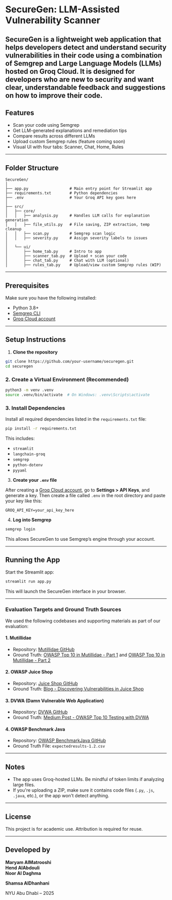 # SecureGen: LLM-Assisted Vulnerability Scanner

SecureGen is a lightweight web application that helps developers detect and understand security vulnerabilities in their code using a combination of Semgrep and Large Language Models (LLMs) hosted on Groq Cloud. It is designed for developers who are new to security and want clear, understandable feedback and suggestions on how to improve their code.
---

## Features

- Scan your code using Semgrep
- Get LLM-generated explanations and remediation tips
- Compare results across different LLMs
- Upload custom Semgrep rules (feature coming soon)
- Visual UI with four tabs: Scanner, Chat, Home, Rules

---

## Folder Structure

```
SecureGen/
│
├── app.py                  # Main entry point for Streamlit app
├── requirements.txt        # Python dependencies
├── .env                    # Your Groq API key goes here
│
├── src/
│   ├── core/
│   │   ├── analysis.py     # Handles LLM calls for explanation generation
│   │   ├── file_utils.py   # File saving, ZIP extraction, temp cleanup
│   │   ├── scan.py         # Semgrep scan logic
│   │   ├── severity.py     # Assign severity labels to issues
│
│   └── ui/
│       ├── home_tab.py     # Intro to app
│       ├── scanner_tab.py  # Upload + scan your code
│       ├── chat_tab.py     # Chat with LLM (optional)
│       ├── rules_tab.py    # Upload/view custom Semgrep rules (WIP)
```

---

## Prerequisites

Make sure you have the following installed:

- Python 3.8+
- [Semgrep CLI](https://semgrep.dev/docs/semgrep-cli/install/)
- [Groq Cloud account](https://console.groq.com/home)

---

## Setup Instructions

1. **Clone the repository**

```bash
git clone https://github.com/your-username/securegen.git
cd securegen
```

### 2. Create a Virtual Environment (Recommended)

```bash
python3 -m venv .venv
source .venv/bin/activate  # On Windows: .venv\Scripts\activate
```

### 3. Install Dependencies

Install all required dependencies listed in the `requirements.txt` file:

```bash
pip install -r requirements.txt
```

This includes:
- `streamlit`
- `langchain-groq`
- `semgrep`
- `python-dotenv`
- `pyyaml`


3. **Create your `.env` file**

After creating a [Groq Cloud account](https://console.groq.com/), go to **Settings > API Keys**, and generate a key. Then create a file called `.env` in the root directory and paste your key like this:

```
GROQ_API_KEY=your_api_key_here
```

4. **Log into Semgrep**

```bash
semgrep login
```

This allows SecureGen to use Semgrep’s engine through your account.

---

## Running the App

Start the Streamlit app:

```bash
streamlit run app.py
```

This will launch the SecureGen interface in your browser.

---

### Evaluation Targets and Ground Truth Sources

We used the following codebases and supporting materials as part of our evaluation:

#### 1. Mutillidae
- Repository: [Mutillidae GitHub](https://github.com/webpwnized/mutillidae/blob/73d6a092a1cc74580775b2ee510926fa81d0b46d/src/classes/MySQLHandler.php#L144)
- Ground Truth: [OWASP Top 10 in Mutillidae - Part 1](https://mislusnys.github.io/post/2015-02-03-owasp-top-10-in-mutillidae/) and [OWASP Top 10 in Mutillidae - Part 2](https://mislusnys.github.io/post/2015-02-06-owasp-top-10-in-mutillidae-part-2/)

#### 2. OWASP Juice Shop
- Repository: [Juice Shop GitHub](https://github.com/juice-shop/juice-shop)
- Ground Truth: [Blog - Discovering Vulnerabilities in Juice Shop](https://infosecwriteups.com/hacking-owasp-juice-shop-part-1-discovering-vulnerabilities-b85e974fb3e5)

#### 3. DVWA (Damn Vulnerable Web Application)
- Repository: [DVWA GitHub](https://github.com/digininja/DVWA)
- Ground Truth: [Medium Post - OWASP Top 10 Testing with DVWA](https://medium.com/@rajasaud260/mastering-web-security-testing-owasp-top-10-with-dvwa-814b0d43422e)

#### 4. OWASP Benchmark Java
- Repository: [OWASP BenchmarkJava GitHub](https://github.com/OWASP-Benchmark/BenchmarkJava/tree/master)
- Ground Truth File: `expectedresults-1.2.csv`

---
## Notes

- The app uses Groq-hosted LLMs. Be mindful of token limits if analyzing large files.
- If you're uploading a ZIP, make sure it contains code files (`.py`, `.js`, `.java`, etc.), or the app won't detect anything.

---

## License

This project is for academic use. Attribution is required for reuse.

---

## Developed by

**Maryam AlMatrooshi**  
**Hend AlAbdouli**  
**Noor Al Daghma**

**Shamsa AlDhanhani**  

NYU Abu Dhabi – 2025
